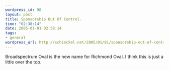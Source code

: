 ```yaml
--- 
wordpress_id: 98
layout: post
title: Sponsorship Out Of Control.
time: "02:38:14"
date: 2005-01-01 02:38:14
tags: 
- general
wordpress_url: http://schinckel.net/2005/01/01/sponsorship-out-of-control/
---
```

Broadspectrum Oval is the new name for Richmond Oval. I think this is just a little over the top. 
